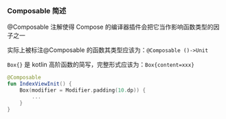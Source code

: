 ### Composable 简述

@Composable 注解使得 Compose 的编译器插件会把它当作影响函数类型的因子之一

实际上被标注@Composable 的函数其类型应该为：`@Composable ()->Unit`

`Box{}` 是 kotlin 高阶函数的简写，完整形式应该为：`Box{content=xxx}`

```kotlin
@Composable
fun IndexViewInit() {
    Box(modifier = Modifier.padding(10.dp)) {
        ...
    }
}
```

<br>
